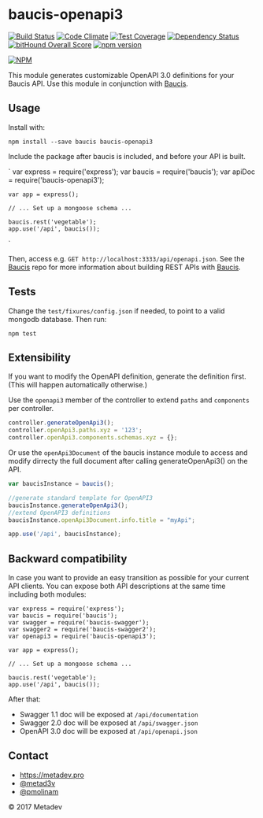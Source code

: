 baucis-openapi3
===============

[![Build Status](https://travis-ci.org/metadevpro/baucis-openapi3.svg)](https://travis-ci.org/metadevpro/baucis-openapi3)
[![Code Climate](https://codeclimate.com/github/metadevpro/baucis-openapi3/badges/gpa.svg)](https://codeclimate.com/github/metadevpro/baucis-openapi3)
[![Test Coverage](https://codeclimate.com/github/metadevpro/baucis-openapi3/badges/coverage.svg)](https://codeclimate.com/github/metadevpro/baucis-openapi3)
[![Dependency Status](https://david-dm.org/metadevpro/baucis-openapi3.svg)](https://david-dm.org/metadevpro/baucis-openapi3)
[![bitHound Overall Score](https://www.bithound.io/github/metadevpro/baucis-openapi3/badges/score.svg)](https://www.bithound.io/github/metadevpro/baucis-openapi3)
[![npm version](https://badge.fury.io/js/baucis-openapi3.svg)](http://badge.fury.io/js/baucis-openapi3)

[![NPM](https://nodei.co/npm/baucis-openapi3.png?downloads=true&downloadRank=true&stars=true)](https://nodei.co/npm/baucis-openapi3/)



This module generates customizable OpenAPI 3.0 definitions for your Baucis API.
Use this module in conjunction with [Baucis](https://github.com/wprl/baucis).

Usage
-----

Install with:

    npm install --save baucis baucis-openapi3

Include the package after baucis is included, and before your API is built.

`
    var express = require('express');
    var baucis = require('baucis');
    var apiDoc = require('baucis-openapi3');

    var app = express();

    // ... Set up a mongoose schema ...

    baucis.rest('vegetable');
    app.use('/api', baucis());
`

Then, access e.g. `GET http://localhost:3333/api/openapi.json`.  See the [Baucis](https://github.com/wprl/baucis) repo for more information about building REST APIs with [Baucis](https://github.com/wprl/baucis).

Tests
-----
Change the `test/fixures/config.json` if needed, to point to a valid mongodb database.
Then run:

`
npm test
`


Extensibility
-------------

If you want to modify the OpenAPI definition, generate the definition first.  (This will happen automatically otherwise.)

Use the `openapi3` member of the controller to extend `paths` and `components` per controller.

```javascript
controller.generateOpenApi3();
controller.openApi3.paths.xyz = '123';
controller.openApi3.components.schemas.xyz = {};
```

Or use the `openApi3Document` of the baucis instance module to access and modify dirrecty the full document after calling generateOpenApi3() on the API.

```javascript
var baucisInstance = baucis();

//generate standard template for OpenAPI3
baucisInstance.generateOpenApi3();
//extend OpenAPI3 definitions
baucisInstance.openApi3Document.info.title = "myApi";

app.use('/api', baucisInstance);
```

Backward compatibility
----------------------

In case you want to provide an easy transition as possible for your current API clients. You can expose both API descriptions at the same time including both modules:


    var express = require('express');
    var baucis = require('baucis');
    var swagger = require('baucis-swagger');
    var swagger2 = require('baucis-swagger2');
    var openapi3 = require('baucis-openapi3');

    var app = express();

    // ... Set up a mongoose schema ...

    baucis.rest('vegetable');
    app.use('/api', baucis());


After that:
- Swagger 1.1 doc will be exposed at `/api/documentation`
- Swagger 2.0 doc will be exposed at `/api/swagger.json`
- OpenAPI 3.0 doc will be exposed at `/api/openapi.json`


Contact
-------

 * https://metadev.pro
 * [@metad3v](https://twitter.com/metadev)
 * [@pmolinam](https://twitter.com/pmolinam)

&copy; 2017 Metadev

